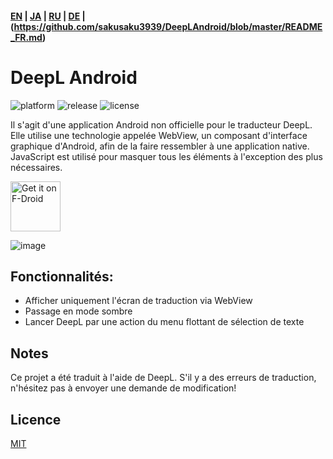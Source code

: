 #### [EN](https://github.com/sakusaku3939/DeepLAndroid#readme) | [JA](https://github.com/sakusaku3939/DeepLAndroid/blob/master/README_JA.md) | [RU](https://github.com/sakusaku3939/DeepLAndroid/blob/master/README_RU.md) | [DE](https://github.com/sakusaku3939/DeepLAndroid/blob/master/README_DE.md) | (https://github.com/sakusaku3939/DeepLAndroid/blob/master/README_FR.md)
# DeepL Android
![platform](https://img.shields.io/badge/platform-android-green) ![release](https://img.shields.io/github/v/release/sakusaku3939/DeepLAndroid.svg) ![license](https://img.shields.io/github/license/sakusaku3939/DeepLAndroid)  

Il s'agit d'une application Android non officielle pour le traducteur DeepL.
Elle utilise une technologie appelée WebView, un composant d'interface graphique d'Android, afin de la faire ressembler à une application native.
JavaScript est utilisé pour masquer tous les éléments à l'exception des plus nécessaires.
  

[<img src="https://fdroid.gitlab.io/artwork/badge/get-it-on.png"
    alt="Get it on F-Droid"
    height="80">](https://f-droid.org/packages/com.example.deeplviewer)

![image](https://user-images.githubusercontent.com/53967490/89320092-fe2fdf00-d6bb-11ea-97d6-84fd66f73395.png)

## <b>Fonctionnalités:</b>

- Afficher uniquement l'écran de traduction via WebView
- Passage en mode sombre
- Lancer DeepL par une action du menu flottant de sélection de texte 

## Notes
Ce projet a été traduit à l'aide de DeepL.
S'il y a des erreurs de traduction, n'hésitez pas à envoyer une demande de modification!

## Licence
[MIT](https://github.com/sakusaku3939/DeepLAndroid/blob/master/LICENSE)
